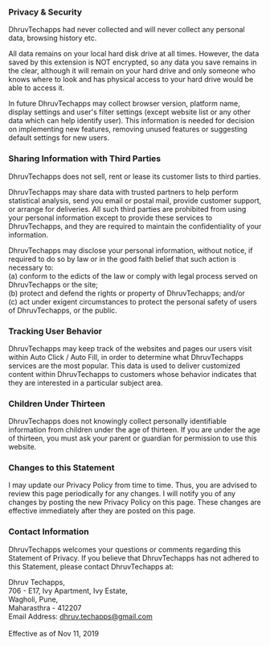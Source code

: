 ### Privacy & Security

DhruvTechapps had never collected and will never collect any personal data, browsing history etc.

All data remains on your local hard disk drive at all times. However, the data saved by this extension is NOT encrypted, so any data you save remains in the clear, although it will remain on your hard drive and only someone who knows where to look and has physical access to your hard drive would be able to access it.

In future DhruvTechapps may collect browser version, platform name, display settings and user's filter settings (except website list or any other data which can help identify user). This information is needed for decision on implementing new features, removing unused features or suggesting default settings for new users.

### Sharing Information with Third Parties

DhruvTechapps does not sell, rent or lease its customer lists to third parties.

DhruvTechapps may share data with trusted partners to help perform statistical analysis, send you email or postal mail, provide customer support, or arrange for deliveries. All such third parties are prohibited from using your personal information except to provide these services to DhruvTechapps, and they are required to maintain the confidentiality of your information.

DhruvTechapps may disclose your personal information, without notice, if required to do so by law or in the good faith belief that such action is necessary to: 
<br />(a) conform to the edicts of the law or comply with legal process served on DhruvTechapps or the site; 
<br />(b) protect and defend the rights or property of DhruvTechapps; and/or 
<br />(c) act under exigent circumstances to protect the personal safety of users of DhruvTechapps, or the public.

### Tracking User Behavior
DhruvTechapps may keep track of the websites and pages our users visit within Auto Click / Auto Fill, in order to determine what DhruvTechapps services are the most popular. This data is used to deliver customized content within DhruvTechapps to customers whose behavior indicates that they are interested in a particular subject area. 

### Children Under Thirteen
DhruvTechapps does not knowingly collect personally identifiable information from children under the age of thirteen. If you are under the age of thirteen, you must ask your parent or guardian for permission to use this website. 

### Changes to this Statement
I may update our Privacy Policy from time to time. Thus, you are advised to review this page periodically for any changes. I will notify you of any changes by posting the new Privacy Policy on this page. These changes are effective immediately after they are posted on this page.

### Contact Information
DhruvTechapps welcomes your questions or comments regarding this Statement of Privacy. If you believe that DhruvTechapps has not adhered to this Statement, please contact DhruvTechapps at:

Dhruv Techapps,<br />
706 - E17, Ivy Apartment, Ivy Estate,<br />
Wagholi, Pune,<br />
Maharasthra - 412207<br />
Email Address: dhruv.techapps@gmail.com
<br /><br />Effective as of Nov 11, 2019
